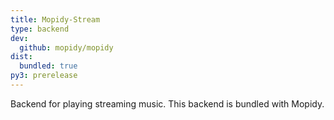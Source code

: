 ```yaml
---
title: Mopidy-Stream
type: backend
dev:
  github: mopidy/mopidy
dist:
  bundled: true
py3: prerelease
---
```


Backend for playing streaming music.
This backend is bundled with Mopidy.
